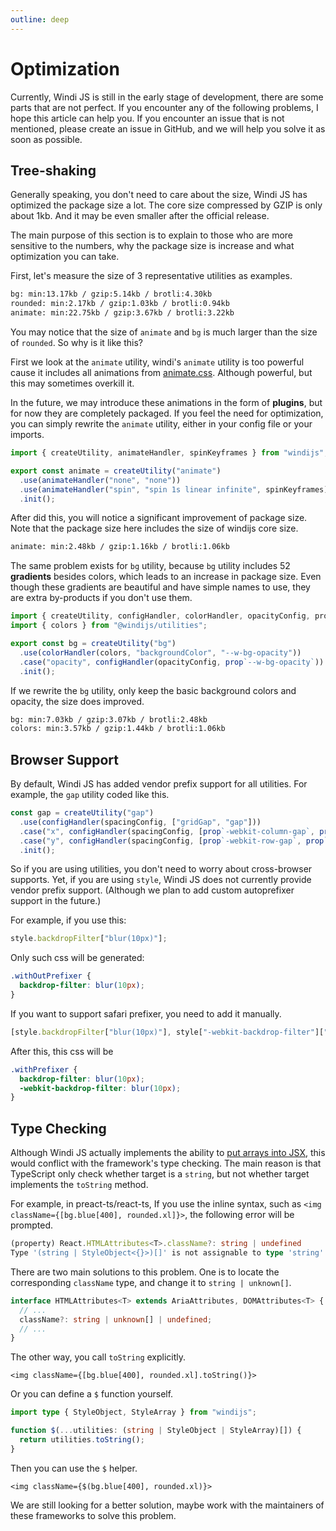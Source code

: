 ```yaml
---
outline: deep
---
```


# Optimization

Currently, Windi JS is still in the early stage of development, there are some parts that are not perfect. If you encounter any of the following problems, I hope this article can help you. If you encounter an issue that is not mentioned, please create an issue in GitHub, and we will help you solve it as soon as possible.

## Tree-shaking

Generally speaking, you don't need to care about the size, Windi JS has optimized the package size a lot. The core size compressed by GZIP is only about 1kb. And it may be even smaller after the official release.

The main purpose of this section is to explain to those who are more sensitive to the numbers, why the package size is increase and what optimization you can take.

First, let's measure the size of 3 representative utilities as examples.

```sh
bg: min:13.17kb / gzip:5.14kb / brotli:4.30kb
rounded: min:2.17kb / gzip:1.03kb / brotli:0.94kb
animate: min:22.75kb / gzip:3.67kb / brotli:3.22kb
```

You may notice that the size of `animate` and `bg` is much larger than the size of `rounded`. So why is it like this?

First we look at the `animate` utility, windi's `animate` utility is too powerful cause it includes all animations from [animate.css](https://github.com/animate-css/animate.css). Although powerful, but this may sometimes overkill it.

In the future, we may introduce these animations in the form of **plugins**, but for now they are completely packaged. If you feel the need for optimization, you can simply rewrite the `animate` utility, either in your config file or your imports.

```js
import { createUtility, animateHandler, spinKeyframes } from "windijs";

export const animate = createUtility("animate")
  .use(animateHandler("none", "none"))
  .use(animateHandler("spin", "spin 1s linear infinite", spinKeyframes)) // only keep spin animation
  .init();
```

After did this, you will notice a significant improvement of package size. Note that the package size here includes the size of windijs core size.

```sh
animate: min:2.48kb / gzip:1.16kb / brotli:1.06kb
```

The same problem exists for `bg` utility, because `bg` utility includes 52 **gradients** besides colors, which leads to an increase in package size. Even though these gradients are beautiful and have simple names to use, they are extra by-products if you don't use them.

```js
import { createUtility, configHandler, colorHandler, opacityConfig, prop } from "windijs";
import { colors } from "@windijs/utilities";

export const bg = createUtility("bg")
  .use(colorHandler(colors, "backgroundColor", "--w-bg-opacity"))
  .case("opacity", configHandler(opacityConfig, prop`--w-bg-opacity`))
  .init();
```

If we rewrite the `bg` utility, only keep the basic background colors and opacity, the size does improved.

```sh
bg: min:7.03kb / gzip:3.07kb / brotli:2.48kb
colors: min:3.57kb / gzip:1.44kb / brotli:1.06kb
```

## Browser Support

By default, Windi JS has added vendor prefix support for all utilities. For example, the `gap` utility coded like this.

```js
const gap = createUtility("gap")
  .use(configHandler(spacingConfig, ["gridGap", "gap"]))
  .case("x", configHandler(spacingConfig, [prop`-webkit-column-gap`, prop`-moz-column-gap`, "gridColumnGap", "columnGap"]))
  .case("y", configHandler(spacingConfig, [prop`-webkit-row-gap`, prop`-moz-row-gap`, "gridRowGap", "rowGap"]))
  .init();
```

So if you are using utilities, you don't need to worry about cross-browser supports. Yet, if you are using `style`, Windi JS does not currently provide vendor prefix support. (Although we plan to add custom autoprefixer support in the future.)

For example, if you use this:

```js
style.backdropFilter["blur(10px)"];
```

Only such css will be generated:

```css
.withOutPrefixer {
  backdrop-filter: blur(10px);
}
```

If you want to support safari prefixer, you need to add it manually.

```js
[style.backdropFilter["blur(10px)"], style["-webkit-backdrop-filter"]["blur(10px)"]];
```

After this, this css will be

```css
.withPrefixer {
  backdrop-filter: blur(10px);
  -webkit-backdrop-filter: blur(10px);
}
```

## Type Checking

Although Windi JS actually implements the ability to [put arrays into JSX](http://localhost:5173/posts/how-windijs-works#style-applying), this would conflict with the framework's type checking. The main reason is that TypeScript only check whether target is a `string`, but not whether target implements the `toString` method.

For example, in preact-ts/react-ts, If you use the inline syntax, such as `<img className={[bg.blue[400], rounded.xl]}>`, the following error will be prompted.

```ts
(property) React.HTMLAttributes<T>.className?: string | undefined
Type '(string | StyleObject<{}>)[]' is not assignable to type 'string'.ts(2322)
```

There are two main solutions to this problem. One is to locate the corresponding `className` type, and change it to `string | unknown[]`.

```ts
interface HTMLAttributes<T> extends AriaAttributes, DOMAttributes<T> {
  // ...
  className?: string | unknown[] | undefined;
  // ...
}
```

The other way, you call `toString` explicitly.

```tsx
<img className={[bg.blue[400], rounded.xl].toString()}>
```

Or you can define a `$` function yourself.

```ts
import type { StyleObject, StyleArray } from "windijs";

function $(...utilities: (string | StyleObject | StyleArray)[]) {
  return utilities.toString();
}
```

Then you can use the `$` helper.

```tsx
<img className={$(bg.blue[400], rounded.xl)}>
```

We are still looking for a better solution, maybe work with the maintainers of these frameworks to solve this problem.
